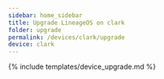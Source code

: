 ```yaml
---
sidebar: home_sidebar
title: Upgrade LineageOS on clark
folder: upgrade
permalink: /devices/clark/upgrade
device: clark
---
```

{% include templates/device_upgrade.md %}
